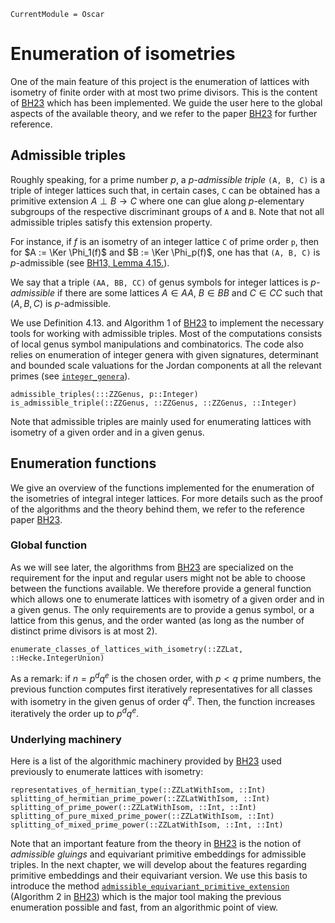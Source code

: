 ```@meta
CurrentModule = Oscar
```

# Enumeration of isometries

One of the main feature of this project is the enumeration of lattices with
isometry of finite order with at most two prime divisors. This is the content
of [BH23](@cite) which has been implemented. We guide the user here to the global
aspects of the available theory, and we refer to the paper [BH23](@cite) for further
reference.

## Admissible triples

Roughly speaking, for a prime number $p$, a *$p$-admissible triple* `(A, B, C)`
is a triple of integer lattices such that, in certain cases, `C` can be obtained
has a primitive extension $A \perp B \to C$ where one can glue along
$p$-elementary subgroups of the respective discriminant groups of `A` and `B`.
Note that not all admissible triples satisfy this extension property.

For instance, if $f$ is an isometry of an integer lattice `C` of prime order
`p`, then for $A := \Ker \Phi_1(f)$ and $B := \Ker \Phi_p(f)$, one has that
`(A, B, C)` is $p$-admissible (see [BH13, Lemma 4.15.](@cite)).

We say that a triple `(AA, BB, CC)` of genus symbols for integer lattices is
*$p$-admissible* if there are some lattices $A \in AA$, $B \in BB$ and
$C \in CC$ such that $(A, B, C)$ is $p$-admissible.

We use Definition 4.13. and Algorithm 1 of [BH23](@cite) to implement the necessary
tools for working with admissible triples. Most of the computations consists of
local genus symbol manipulations and combinatorics. The code also relies on
enumeration of integer genera with given signatures, determinant and bounded
scale valuations for the Jordan components at all the relevant primes (see
[`integer_genera`](@ref)).

```@docs
admissible_triples(:::ZZGenus, p::Integer)
is_admissible_triple(::ZZGenus, ::ZZGenus, ::ZZGenus, ::Integer)
```

Note that admissible triples are mainly used for enumerating lattices with
isometry of a given order and in a given genus.

## Enumeration functions

We give an overview of the functions implemented for the enumeration of the
isometries of integral integer lattices. For more details such as the proof of
the algorithms and the theory behind them, we refer to the reference paper
[BH23](@cite).

### Global function

As we will see later, the algorithms from [BH23](@cite) are specialized on the
requirement for the input and regular users might not be able to choose between
the functions available. We therefore provide a general function which
allows one to enumerate lattices with isometry of a given order and in a given
genus. The only requirements are to provide a genus symbol, or a lattice from
this genus, and the order wanted (as long as the number of distinct prime
divisors is at most 2).

```@docs
enumerate_classes_of_lattices_with_isometry(::ZZLat, ::Hecke.IntegerUnion)
```

As a remark: if $n = p^dq^e$ is the chosen order, with $p < q$ prime numbers,
the previous function computes first iteratively representatives for all classes
with isometry in the given genus of order $q^e$. Then, the function increases
iteratively the order up to $p^dq^e$.

### Underlying machinery

Here is a list of the algorithmic machinery provided by [BH23](@cite) used
previously to enumerate lattices with isometry:

```@docs
representatives_of_hermitian_type(::ZZLatWithIsom, ::Int)
splitting_of_hermitian_prime_power(::ZZLatWithIsom, ::Int)
splitting_of_prime_power(::ZZLatWithIsom, ::Int, ::Int)
splitting_of_pure_mixed_prime_power(::ZZLatWithIsom, ::Int)
splitting_of_mixed_prime_power(::ZZLatWithIsom, ::Int, ::Int)
```

Note that an important feature from the theory in [BH23](@cite) is the notion of
*admissible gluings* and equivariant primitive embeddings for admissible triples.
In the next chapter, we will develop about the features regarding primitive
embeddings and their equivariant version. We use this basis to introduce the
method [`admissible_equivariant_primitive_extension`](@ref) (Algorithm 2 in
[BH23](@cite)) which is the major tool making the previous enumeration
possible and fast, from an algorithmic point of view.

